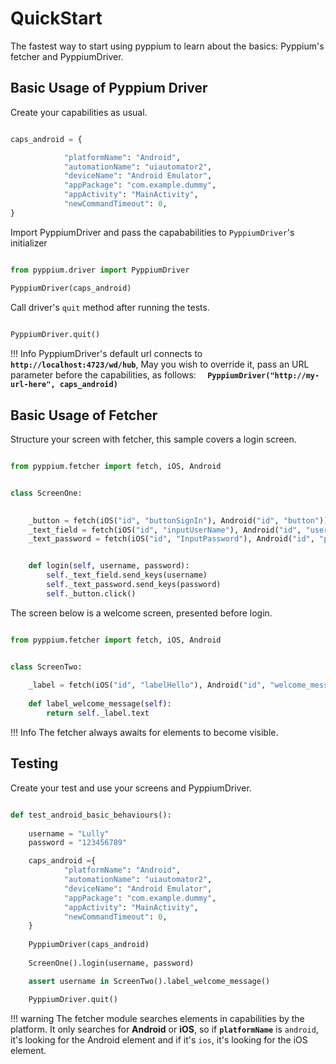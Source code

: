 # QuickStart

The fastest way to start using pyppium to learn about the basics: Pyppium's fetcher and PyppiumDriver.

## Basic Usage of Pyppium Driver

Create your capabilities as usual.

```python

caps_android = {

            "platformName": "Android",
            "automationName": "uiautomator2",
            "deviceName": "Android Emulator",
            "appPackage": "com.example.dummy",
            "appActivity": "MainActivity",
            "newCommandTimeout": 0,
}

```

Import PyppiumDriver and pass the capababilities to `PyppiumDriver`'s initializer

```python

from pyppium.driver import PyppiumDriver

PyppiumDriver(caps_android)

```

Call driver's `quit` method after running the tests.

```python
    
PyppiumDriver.quit()

```

!!! Info
    PyppiumDriver's default url connects to **```http://localhost:4723/wd/hub```**,
    May you wish to override it, pass an URL parameter before the capabilities, as follows: **``` 
    PyppiumDriver("http://my-url-here", caps_android)```**
    

## Basic Usage of Fetcher

Structure your screen with fetcher, this sample covers a login screen.


````python

from pyppium.fetcher import fetch, iOS, Android


class ScreenOne:
    

    _button = fetch(iOS("id", "buttonSignIn"), Android("id", "button"))
    _text_field = fetch(iOS("id", "inputUserName"), Android("id", "username"))
    _text_password = fetch(iOS("id", "InputPassword"), Android("id", "pass"))


    def login(self, username, password):
        self._text_field.send_keys(username)
        self._text_password.send_keys(password)
        self._button.click()

````

The screen below is a welcome screen, presented before login.

```python

from pyppium.fetcher import fetch, iOS, Android


class ScreenTwo:
    
    _label = fetch(iOS("id", "labelHello"), Android("id", "welcome_message"))
    
    def label_welcome_message(self):
        return self._label.text

```

!!! Info
    The fetcher always awaits for elements to become visible.

## Testing

Create your test and use your screens and PyppiumDriver.

```python

def test_android_basic_behaviours():
   
    username = "Lully"
    password = "123456789"

    caps_android ={
            "platformName": "Android",
            "automationName": "uiautomator2",
            "deviceName": "Android Emulator",
            "appPackage": "com.example.dummy",
            "appActivity": "MainActivity",
            "newCommandTimeout": 0,
    }
    
    PyppiumDriver(caps_android)
    
    ScreenOne().login(username, password)

    assert username in ScreenTwo().label_welcome_message()

    PyppiumDriver.quit()

```

!!! warning
    The fetcher module searches elements in capabilities by the platform. 
    It only searches for **Android** or **iOS**, so if **```platformName```** is
    `android`, it's looking for the Android element and if it's `ios`, it's looking for
    the iOS element.

<br/>




